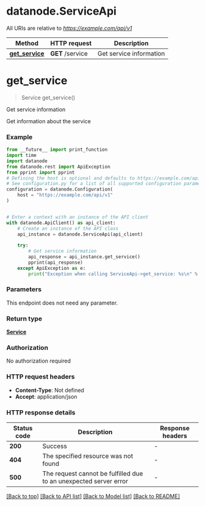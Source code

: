 # datanode.ServiceApi

All URIs are relative to *https://example.com/api/v1*

Method | HTTP request | Description
------------- | ------------- | -------------
[**get_service**](ServiceApi.md#get_service) | **GET** /service | Get service information


# **get_service**
> Service get_service()

Get service information

Get information about the service

### Example

```python
from __future__ import print_function
import time
import datanode
from datanode.rest import ApiException
from pprint import pprint
# Defining the host is optional and defaults to https://example.com/api/v1
# See configuration.py for a list of all supported configuration parameters.
configuration = datanode.Configuration(
    host = "https://example.com/api/v1"
)


# Enter a context with an instance of the API client
with datanode.ApiClient() as api_client:
    # Create an instance of the API class
    api_instance = datanode.ServiceApi(api_client)
    
    try:
        # Get service information
        api_response = api_instance.get_service()
        pprint(api_response)
    except ApiException as e:
        print("Exception when calling ServiceApi->get_service: %s\n" % e)
```

### Parameters
This endpoint does not need any parameter.

### Return type

[**Service**](Service.md)

### Authorization

No authorization required

### HTTP request headers

 - **Content-Type**: Not defined
 - **Accept**: application/json

### HTTP response details
| Status code | Description | Response headers |
|-------------|-------------|------------------|
**200** | Success |  -  |
**404** | The specified resource was not found |  -  |
**500** | The request cannot be fulfilled due to an unexpected server error |  -  |

[[Back to top]](#) [[Back to API list]](../README.md#documentation-for-api-endpoints) [[Back to Model list]](../README.md#documentation-for-models) [[Back to README]](../README.md)

